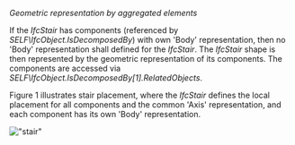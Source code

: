 _Geometric representation by aggregated elements_

If the _IfcStair_ has components (referenced by _SELF\IfcObject.IsDecomposedBy_) with own 'Body' representation, then no 'Body' representation shall defined for the _IfcStair_. The _IfcStair_ shape is then represented by the geometric representation of its components. The components are accessed via _SELF\IfcObject.IsDecomposedBy[1].RelatedObjects_.

Figure 1 illustrates stair placement, where the _IfcStair_ defines the local placement for all components and the common 'Axis' representation, and each component has its own 'Body' representation.

!["stair"](../../../figures/ifcstair-layout1.png "Figure 1 &mdash; Stair placement")